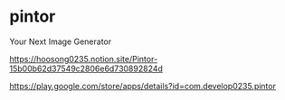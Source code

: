 # pintor
 Your Next Image Generator
 
 https://hoosong0235.notion.site/Pintor-15b00b62d37549c2806e6d730892824d
 
https://play.google.com/store/apps/details?id=com.develop0235.pintor

